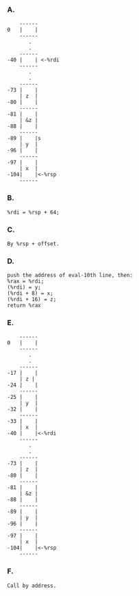 ### A.
        ------
    0   |    |      
        ------
           .
           .
        ------
    -40 |    | <-%rdi
        ------
           .
           .
        ------
    -73 |    |
        | z  |
    -80 |    |
        ------
    -81 |    |
        | &z |
    -88 |    |
        ------
    -89 |    |s
        | y  |
    -96 |    |
        ------
    -97 |    |
        | x  |
    -104|    |<-%rsp
        ------
### B.
    %rdi = %rsp + 64;
### C.
    By %rsp + offset.
### D.
    push the address of eval-10th line, then:
    %rax = %rdi;
    (%rdi) = y;
    (%rdi + 8) = x;
    (%rdi + 16) = z;
    return %rax
### E.
        ------
    0   |    |      
        ------
           .
           .
        ------
    -17 |    |
        | z |
    -24 |    |
        ------
    -25 |    |
        | y  |
    -32 |    |
        ------
    -33 |    |
        | x  |
    -40 |    |<-%rdi
        ------
           .
           .
        ------
    -73 |    |
        | z  |
    -80 |    |
        ------
    -81 |    |
        | &z |
    -88 |    |
        ------
    -89 |    |
        | y  |
    -96 |    |
        ------
    -97 |    |
        | x  |
    -104|    |<-%rsp
        ------

### F.
    Call by address.

